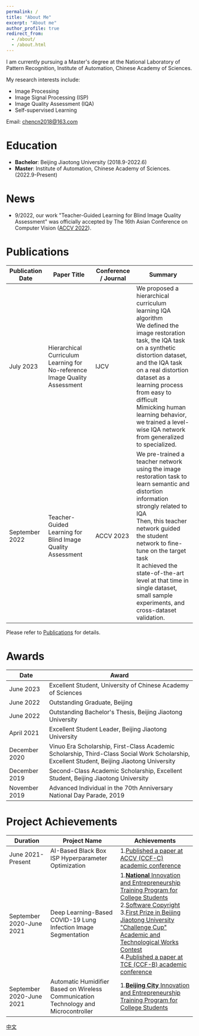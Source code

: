 ```yaml
---
permalink: /
title: "About Me"
excerpt: "About me"
author_profile: true
redirect_from: 
  - /about/
  - /about.html
---
```


I am currently pursuing a Master's degree at the National Laboratory of Pattern Recognition, Institute of Automation, Chinese Academy of Sciences.

My research interests include:
- Image Processing
- Image Signal Processing (ISP)
- Image Quality Assessment (IQA)
- Self-supervised Learning

Email: [chencn2018@163.com](mailto:chencn2018@163.com)
# Education

- **Bachelor**: Beijing Jiaotong University (2018.9-2022.6)
- **Master**: Institute of Automation, Chinese Academy of Sciences. (2022.9-Present)

# News

- 9/2022, our work "Teacher-Guided Learning for Blind Image Quality Assessment" was officially accepted by The 16th Asian Conference on Computer Vision ([ACCV 2022](https://openaccess.thecvf.com/content/ACCV2022/html/Chen_Teacher-Guided_Learning_for_Blind_Image_Quality_Assessment_ACCV_2022_paper.html)).

# Publications

|Publication Date|Paper Title|Conference / Journal|Summary|
|  ----  | ----  | ----  | ----  |
|July 2023|Hierarchical Curriculum Learning for No-reference Image Quality Assessment|IJCV|We proposed a hierarchical curriculum learning IQA algorithm<br> We defined the image restoration task, the IQA task on a synthetic distortion dataset, and the IQA task on a real distortion dataset as a learning process from easy to difficult<br> Mimicking human learning behavior, we trained a level-wise IQA network from generalized to specialized.|
|September 2022|Teacher-Guided Learning for Blind Image Quality Assessment| ACCV 2023 | We pre-trained a teacher network using the image restoration task to learn semantic and distortion information strongly related to IQA<br> Then, this teacher network guided the student network to fine-tune on the target task<br> It achieved the state-of-the-art level at that time in single dataset, small sample experiments, and cross-dataset validation.|

Please refer to [Publications](/publications/) for details.
# Awards

|Date|Award|
|  ----  | ----  |
|June 2023|Excellent Student, University of Chinese Academy of Sciences|
|June 2022|Outstanding Graduate, Beijing|
|June 2022|Outstanding Bachelor's Thesis, Beijing Jiaotong University|
|April 2021|Excellent Student Leader, Beijing Jiaotong University|
|December 2020|Vinuo Era Scholarship, First-Class Academic Scholarship, Third-Class Social Work Scholarship, Excellent Student, Beijing Jiaotong University|
|December 2019|Second-Class Academic Scholarship, Excellent Student, Beijing Jiaotong University|
|November 2019|Advanced Individual in the 70th Anniversary National Day Parade, 2019|

# Project Achievements

|Duration|Project Name|Achievements|
|  ----  | ----  | ----  |
|June 2021-Present|AI-Based Black Box ISP Hyperparameter Optimization|1.[Published a paper at ACCV (CCF-C) academic conference](https://openaccess.thecvf.com/content/ACCV2022/html/Chen_Teacher-Guided_Learning_for_Blind_Image_Quality_Assessment_ACCV_2022_paper.html)|
|September 2020-June 2021|Deep Learning-Based COVID-19 Lung Infection Image Segmentation|1.[**National** Innovation and Entrepreneurship Training Program for College Students](https://zwchen.oss-cn-beijing.aliyuncs.com/sources/achievement/2021_COVID-19_Segmentation/2021_Covid19_Certificate.pdf)<br>2.[Software Copyright](https://zwchen.oss-cn-beijing.aliyuncs.com/sources/achievement/2021_COVID-19_Segmentation/2021_Covid19_Software_Copyright.pdf)<br>3.[First Prize in Beijing Jiaotong University "Challenge Cup" Academic and Technological Works Contest](https://zwchen.oss-cn-beijing.aliyuncs.com/sources/achievement/2021_COVID-19_Segmentation/2021_Covid19_BJTU_Certificate.pdf)<br>4.[Published a paper at TCE (CCF-B) academic conference](https://ieeexplore.ieee.org/abstract/document/9882382)|
|September 2020-June 2021|Automatic Humidifier Based on Wireless Communication Technology and Microcontroller|1.[**Beijing City** Innovation and Entrepreneurship Training Program for College Students](https://zwchen.oss-cn-beijing.aliyuncs.com/sources/achievement/2021_Humidifier/2021_Humidifier_Certificate.pdf)<br>|

[中文](/about_CN/)
